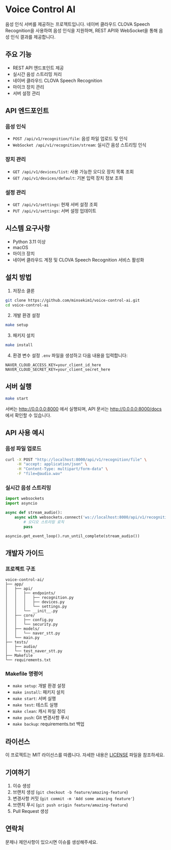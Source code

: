# Voice Control AI

음성 인식 서버를 제공하는 프로젝트입니다. 네이버 클라우드 CLOVA Speech Recognition을 사용하여 음성 인식을 지원하며, REST API와 WebSocket을 통해 음성 인식 결과를 제공합니다.

## 주요 기능

- REST API 엔드포인트 제공
- 실시간 음성 스트리밍 처리
- 네이버 클라우드 CLOVA Speech Recognition
- 마이크 장치 관리
- 서버 설정 관리

## API 엔드포인트

### 음성 인식
- `POST /api/v1/recognition/file`: 음성 파일 업로드 및 인식
- `WebSocket /api/v1/recognition/stream`: 실시간 음성 스트리밍 인식

### 장치 관리
- `GET /api/v1/devices/list`: 사용 가능한 오디오 장치 목록 조회
- `GET /api/v1/devices/default`: 기본 입력 장치 정보 조회

### 설정 관리
- `GET /api/v1/settings`: 현재 서버 설정 조회
- `PUT /api/v1/settings`: 서버 설정 업데이트

## 시스템 요구사항

- Python 3.11 이상
- macOS
- 마이크 장치
- 네이버 클라우드 계정 및 CLOVA Speech Recognition 서비스 활성화

## 설치 방법

1. 저장소 클론
```bash
git clone https://github.com/minsekim1/voice-control-ai.git
cd voice-control-ai
```

2. 개발 환경 설정
```bash
make setup
```

3. 패키지 설치
```bash
make install
```

4. 환경 변수 설정
`.env` 파일을 생성하고 다음 내용을 입력합니다:
```
NAVER_CLOUD_ACCESS_KEY=your_client_id_here
NAVER_CLOUD_SECRET_KEY=your_client_secret_here
```

## 서버 실행

```bash
make start
```

서버는 http://0.0.0.0:8000 에서 실행되며, API 문서는 http://0.0.0.0:8000/docs 에서 확인할 수 있습니다.

## API 사용 예시

### 음성 파일 업로드
```bash
curl -X POST "http://localhost:8000/api/v1/recognition/file" \
     -H "accept: application/json" \
     -H "Content-Type: multipart/form-data" \
     -F "file=@audio.wav"
```

### 실시간 음성 스트리밍
```python
import websockets
import asyncio

async def stream_audio():
    async with websockets.connect('ws://localhost:8000/api/v1/recognition/stream') as websocket:
        # 오디오 스트리밍 로직
        pass

asyncio.get_event_loop().run_until_complete(stream_audio())
```

## 개발자 가이드

### 프로젝트 구조
```
voice-control-ai/
├── app/
│   ├── api/
│   │   ├── endpoints/
│   │   │   ├── recognition.py
│   │   │   ├── devices.py
│   │   │   └── settings.py
│   │   └── __init__.py
│   ├── core/
│   │   ├── config.py
│   │   └── security.py
│   ├── models/
│   │   └── naver_stt.py
│   └── main.py
├── tests/
│   ├── audio/
│   └── test_naver_stt.py
├── Makefile
└── requirements.txt
```

### Makefile 명령어
- `make setup`: 개발 환경 설정
- `make install`: 패키지 설치
- `make start`: 서버 실행
- `make test`: 테스트 실행
- `make clean`: 캐시 파일 정리
- `make push`: Git 변경사항 푸시
- `make backup`: requirements.txt 백업

## 라이선스

이 프로젝트는 MIT 라이선스를 따릅니다. 자세한 내용은 [LICENSE](LICENSE) 파일을 참조하세요.

## 기여하기

1. 이슈 생성
2. 브랜치 생성 (`git checkout -b feature/amazing-feature`)
3. 변경사항 커밋 (`git commit -m 'Add some amazing feature'`)
4. 브랜치 푸시 (`git push origin feature/amazing-feature`)
5. Pull Request 생성

## 연락처

문제나 제안사항이 있으시면 이슈를 생성해주세요.
